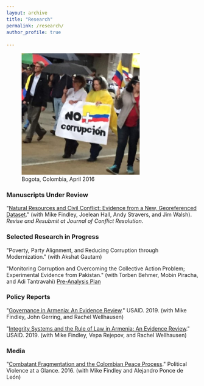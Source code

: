 ```yaml
---
layout: archive
title: "Research"
permalink: /research/
author_profile: true
  
---
```


<figure style="width: 310px" class="align-right">
  <img src="/images/corruption_colombia.jpg" alt="" />
  <figcaption>Bogota, Colombia, April 2016</figcaption>
</figure>

### Manuscripts Under Review

"[Natural Resources and Civil Conflict: Evidence from a New, Georeferenced Dataset](https://mikedenly.com/files/DFHSW_Natural_Resources_Civil_Conflict-Evidence_New_Georeferenced_Dataset_May232019.pdf)." (with Mike Findley, Joelean Hall, Andy Stravers, and Jim Walsh). *Revise and Resubmit at Journal of Conflict Resolution.*

### Selected Research in Progress

"Poverty, Party Alignment, and Reducing Corruption through Modernization." (with Akshat Gautam)

"Monitoring Corruption and Overcoming the Collective Action Problem; Experimental Evidence from Pakistan." (with Torben Behmer, Mobin Piracha, and Adi Tantravahi) [Pre-Analysis Plan](https://mikedenly.com//files/DBPT_PAP_Corruption_Pakistan.pdf)

### Policy Reports 

"[Governance in Armenia: An Evidence Review](https://pdf.usaid.gov/pdf_docs/PA00TNMG.pdf)." USAID. 2019. (with Mike Findley, John Gerring, and Rachel Wellhausen)

"[Integrity Systems and the Rule of Law in Armenia: An Evidence Review](https://pdf.usaid.gov/pdf_docs/PA00TNMJ.pdf)." USAID. 2019. (with Mike Findley, Vepa Rejepov, and Rachel Wellhausen)

### Media

"[Combatant Fragmentation and the Colombian Peace Process](https://politicalviolenceataglance.org/2016/05/09/spoiler-alert-combatant-fragmentation-and-the-colombian-peace-process/)." Political Violence at a Glance. 2016. (with Mike Findley and Alejandro Ponce de León)
